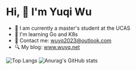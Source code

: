 # Hi, 👋  I'm Yuqi Wu 

- 🔭 I am currently a master's student at the UCAS
- 🤔 I'm learning Go and K8s
- 🌱 Contact me: wuyq2023@outlook.com
- :mag: My blog: www.wuyq.net
  
![Top Langs](https://github-readme-stats.vercel.app/api/top-langs/?username=yq-wu)
![Anurag's GitHub stats](https://github-readme-stats.vercel.app/api?username=yq-wu)

